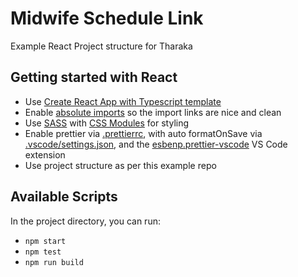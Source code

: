 # Midwife Schedule Link 
Example React Project structure for Tharaka

## Getting started with React
* Use [Create React App with Typescript template](https://create-react-app.dev/docs/adding-typescript/)
* Enable [absolute imports](https://create-react-app.dev/docs/importing-a-component/#absolute-imports) so the import links are nice and clean
* Use [SASS](https://create-react-app.dev/docs/adding-a-sass-stylesheet/) with [CSS Modules](https://create-react-app.dev/docs/adding-a-css-modules-stylesheet/) for styling
* Enable prettier via [.prettierrc](./.prettierrc), with auto formatOnSave via [.vscode/settings.json](./.vscode/settings.json), and the [esbenp.prettier-vscode](https://marketplace.visualstudio.com/items?itemName=esbenp.prettier-vscode) VS Code extension
* Use project structure as per this example repo

## Available Scripts

In the project directory, you can run:

* `npm start`
* `npm test`
* `npm run build`
